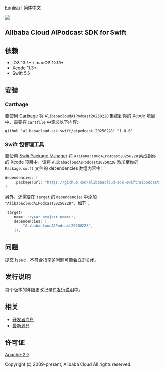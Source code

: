 [English](README.md) | 简体中文

![](https://aliyunsdk-pages.alicdn.com/icons/AlibabaCloud.svg)

## Alibaba Cloud AIPodcast SDK for Swift

## 依赖

- iOS 13.3+ / macOS 10.15+
- Xcode 11.3+
- Swift 5.6

## 安装

### Carthage

要使用 [Carthage](https://github.com/Carthage/Carthage) 将 `AlibabacloudAIPodcast20250228` 集成到你的 Xcode 项目中，需要在 `Cartfile` 中定义以下内容:

```ogdl
github "alibabacloud-sdk-swift/aipodcast-20250228" "1.0.0"
```

### Swift 包管理工具

要使用 [Swift Package Manager](https://swift.org/package-manager/) 将 `AlibabacloudAIPodcast20250228` 集成到你的 Xcode 项目中，请将 `AlibabacloudAIPodcast20250228` 添加至你的 `Package.swift` 文件的 dependencies 数组内容中:

```swift
dependencies: [
    .package(url: "https://github.com/alibabacloud-sdk-swift/aipodcast-20250228.git", from: "1.0.0")
]
```

另外，还需要在 `target` 的 `dependencies` 中添加 `"AlibabacloudAIPodcast20250228"`，如下：

```swift
.target(
    name: "<your-project-name>",
    dependencies: [
        "AlibabacloudAIPodcast20250228",
    ]),
```

## 问题

[提交 Issue](https://github.com/alibabacloud-sdk-swift/aipodcast-20250228/issues/new)，不符合指南的问题可能会立即关闭。

## 发行说明

每个版本的详细更改记录在[发行说明](./ChangeLog.txt)中。

## 相关

* [开发者门户](https://next.api.aliyun.com/home)
* [最新源码](https://github.com/alibabacloud-sdk-swift/aipodcast-20250228)

## 许可证

[Apache-2.0](http://www.apache.org/licenses/LICENSE-2.0)

Copyright (c) 2009-present, Alibaba Cloud All rights reserved.

